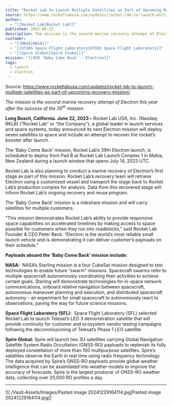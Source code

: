 ```yaml
---
title: "Rocket Lab to Launch Multiple Satellites as Part of Upcoming Recovery Mission  "
source: https://www.rocketlabusa.com/updates/rocket-lab-to-launch-multiple-satellites-as-part-of-upcoming-recovery-mission/
author:
  - "[[Rocket Lab|Rocket Lab]]"
published: 2023-06-22
description: The mission is the second marine recovery attempt of Electron this year after the success of the 35th mission.
customer:
  - "[[NASA|NASA]]"
  - "[[UTIAS Space Flight Laboratory|UTIAS Space Flight Laboratory]]"
  - "[[Spire Global|Spire Global]]"
mission: "[[039 'Baby Come Back' - Electron]]"
tags:
  - launch
  - electron
---
```


Source: https://www.rocketlabusa.com/updates/rocket-lab-to-launch-multiple-satellites-as-part-of-upcoming-recovery-mission/

*The mission is the second marine recovery attempt of Electron this year after the success of the 35<sup>th</sup> mission.*

**Long Beach, California. June 22, 2023 –** Rocket Lab USA, Inc. (Nasdaq: RKLB) (“Rocket Lab” or “the Company”), a global leader in launch services and space systems, today announced its next Electron mission will deploy seven satellites to space and include an attempt to recover the rocket’s booster after launch.

The ‘Baby Come Back’ mission, Rocket Lab’s 39th Electron launch, is scheduled to deploy from Pad B at Rocket Lab Launch Complex 1 in Mahia, New Zealand during a launch window that opens July 14, 2023 UTC.

Rocket Lab is also planning to conduct a marine recovery of Electron’s first stage as part of this mission. Rocket Lab’s recovery team will retrieve Electron using a customized vessel and transport the stage back to Rocket Lab’s production complex for analysis. Data from this recovered stage will inform Rocket Lab’s ongoing recovery and reuse program.

The ‘Baby Come Back’ mission is a rideshare mission and will carry satellites for multiple customers.

“This mission demonstrates Rocket Lab’s ability to provide responsive space capabilities on accelerated timelines by making access to space possible for customers when they run into roadblocks,” said Rocket Lab Founder & CEO Peter Beck. “Electron is the world’s most reliable small launch vehicle and is demonstrating it can deliver customer’s payloads on their schedule.”

**Payloads aboard the ‘Baby Come Back’ mission include:**

**NASA:**  NASA’s Starling mission is a four CubeSat mission designed to test technologies to enable future “swarm” missions. Spacecraft swarms refer to multiple spacecraft autonomously coordinating their activities to achieve certain goals. Starling will demonstrate technologies for in-space network communications, onboard relative navigation between spacecraft, autonomous maneuver planning and execution, and distributed spacecraft autonomy - an experiment for small spacecraft to autonomously react to observations, paving the way for future science missions.

**Space Flight Laboratory (SFL):**  Space Flight Laboratory (SFL) selected Rocket Lab to launch Telesat’s LEO 3 demonstration satellite that will provide continuity for customer and ecosystem vendor testing campaigns following the decommissioning of Telesat’s Phase 1 LEO satellite.

**Spire Global:** Spire will launch two 3U satellites carrying Global Navigation Satellite System Radio Occultation (GNSS-RO) payloads to replenish its fully deployed constellation of more than 100 multipurpose satellites. Spire’s satellites observe the Earth in real time using radio frequency technology. The data acquired by Spire’s GNSS-RO payloads provide global weather intelligence that can be assimilated into weather models to improve the accuracy of forecasts. Spire is the largest producer of GNSS-RO weather data, collecting over 20,000 RO profiles a day.

---

![[./Vault-Assets/Images/Pasted image 20241229164114.jpg|Pasted image 20241229164114.jpg]]